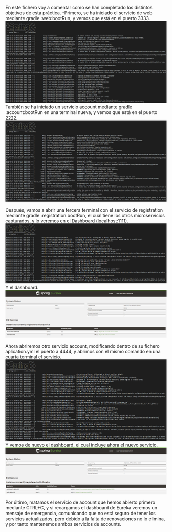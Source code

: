 En este fichero voy a comentar como se han completado los distintos objetivos de esta práctica.
-Primero, se ha iniciado el servicio de web mediante gradle :web:bootRun, y vemos que está en el puerto 3333.
![Log de web](screenshots/webBootrun.png)
        También se ha iniciado un servicio account mediante gradle :account:bootRun en una terminal nueva, y vemos que está  en el puerto 2222.
![Log de accounts](screenshots/accountBootrun.png)

Después, vamos a abrir una tercera terminal con el servicio de registration mediante gradle :registration:bootRun, el cual tiene los otros microservicios capturados, y lo veremos en el Dashboard (localhost:1111).
![Log de registration](screenshots/registrationBootrun.png)
        Y el dashboard.
![Dashboard](screenshots/dashboard.png)

Ahora abriremos otro servicio account, modificando dentro de su fichero aplication.yml el puerto a 4444, y abrimos con el mismo comando en una cuarta terminal el servicio.
![Log 2 de accounts](screenshots/account2.png)
        Y vemos de nuevo el dashboard, el cual incluye ahora el nuevo servicio.
![Dashboard2](screenshots/dashboard2.png)

Por último, matamos el servicio de account que hemos abierto primero mediante CTRL+C, y si recargamos el dashboard de Eureka veremos un mensaje de emergencia, comunicando que no está seguro de tener los servicios actualizados, pero debido a la falta de renovaciones no lo elimina, y por tanto mantenemos ambos servicios de accounts.